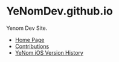 # YeNomDev.github.io
Yenom Dev Site.

- [Home Page](https://yenom.kjuly.com)  
- [Contributions](https://yenomdev.kjuly.com/Contributions/)
- [YeNom iOS Version History](https://yenomdev.kjuly.com/VersionHistory-iOS/)

